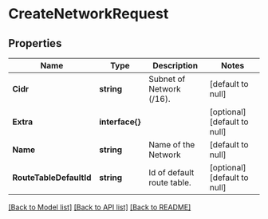# CreateNetworkRequest

## Properties
Name | Type | Description | Notes
------------ | ------------- | ------------- | -------------
**Cidr** | **string** | Subnet of Network (/16). | [default to null]
**Extra** | **interface{}** |  | [optional] [default to null]
**Name** | **string** | Name of the Network | [default to null]
**RouteTableDefaultId** | **string** | Id of default route table. | [optional] [default to null]

[[Back to Model list]](../README.md#documentation-for-models) [[Back to API list]](../README.md#documentation-for-api-endpoints) [[Back to README]](../README.md)



